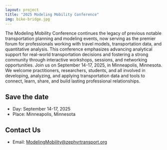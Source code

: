 ```yaml
---
layout: project
title: "2025 Modeling Mobility Conference"
img: bike-bridge.jpg
---
```


The Modeling Mobility Conference continues the legacy of previous notable transportation planning and modeling events, now serving as the premier forum for professionals working with travel models, transportation data, and quantitative analysis. This conference emphasizes advancing analytical support for real-world transportation decisions and fostering a strong community through interactive workshops, sessions, and networking opportunities. Join us on September 14-17, 2025, in Minneapolis, Minnesota. We welcome practitioners, researchers, students, and all involved in developing, analyzing, and applying transportation data and tools to connect, learn, share, and build lasting professional relationships.

## Save the date
- Day: September 14-17, 2025
- Place: Minneapolis, Minnesota

## Contact Us
- Email: ModelingMobility@zephyrtransport.org
